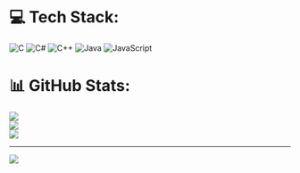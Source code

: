 
# 💻 Tech Stack:
![C](https://img.shields.io/badge/c-%2300599C.svg?style=for-the-badge&logo=c&logoColor=white) ![C#](https://img.shields.io/badge/c%23-%23239120.svg?style=for-the-badge&logo=csharp&logoColor=white) ![C++](https://img.shields.io/badge/c++-%2300599C.svg?style=for-the-badge&logo=c%2B%2B&logoColor=white) ![Java](https://img.shields.io/badge/java-%23ED8B00.svg?style=for-the-badge&logo=openjdk&logoColor=white) ![JavaScript](https://img.shields.io/badge/javascript-%23323330.svg?style=for-the-badge&logo=javascript&logoColor=%23F7DF1E)
# 📊 GitHub Stats:
![](https://github-readme-stats.vercel.app/api?username=Leo4841&theme=dark&hide_border=false&include_all_commits=true&count_private=true)<br/>
![](https://github-readme-streak-stats.herokuapp.com/?user=Leo4841&theme=dark&hide_border=false)<br/>
![](https://github-readme-stats.vercel.app/api/top-langs/?username=Leo4841&theme=dark&hide_border=false&include_all_commits=true&count_private=true&layout=compact)

---
[![](https://visitcount.itsvg.in/api?id=Leo4841&icon=0&color=0)](https://visitcount.itsvg.in)

<!-- Proudly created with GPRM ( https://gprm.itsvg.in ) -->
